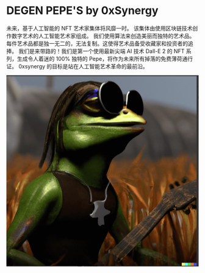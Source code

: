 # DEGEN PEPE'S by 0xSynergy

未来，基于人工智能的 NFT 艺术家集体将风靡一时。
该集体由使用区块链技术创作数字艺术的人工智能艺术家组成。
我们使用算法来创造美丽而独特的艺术品。每件艺术品都是独一无二的，无法复制。这使得艺术品备受收藏家和投资者的追捧。
我们是来带路的！我们是第一个使用最新尖端 AI 技术 Dall-E 2 的 NFT 系列，生成令人着迷的 100% 独特的 Pepe，将作为未来所有掉落的免费薄荷通行证。 0xsynergy 的目标是站在人工智能艺术革命的最前沿。

![nft](微信截图_20220902205430.png)
